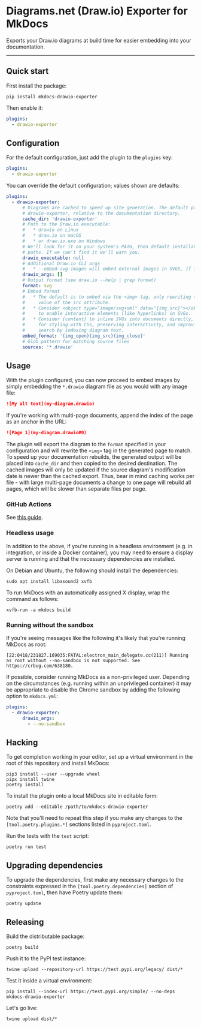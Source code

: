 # Diagrams.net (Draw.io) Exporter for MkDocs

Exports your Draw.io diagrams at build time for easier embedding into your documentation.

---

## Quick start

First install the package:

```shell
pip install mkdocs-drawio-exporter
```

Then enable it:

```yaml
plugins:
  - drawio-exporter
```

## Configuration

For the default configuration, just add the plugin to the `plugins` key:

```yaml
plugins:
  - drawio-exporter
```

You can override the default configuration; values shown are defaults:

```yaml
plugins:
  - drawio-exporter:
      # Diagrams are cached to speed up site generation. The default path is
      # drawio-exporter, relative to the documentation directory.
      cache_dir: 'drawio-exporter'
      # Path to the Draw.io executable:
      #   * drawio on Linux
      #   * draw.io on macOS
      #   * or draw.io.exe on Windows
      # We'll look for it on your system's PATH, then default installation
      # paths. If we can't find it we'll warn you.
      drawio_executable: null
      # Additional Draw.io CLI args
      #   * --embed-svg-images will embed external images in SVGS, if format is "svg".
      drawio_args: []
      # Output format (see draw.io --help | grep format)
      format: svg
      # Embed format
      #   * The default is to embed via the <img> tag, only rewriting the
      #     value of the src attribute.
      #   * Consider <object type="image/svg+xml" data="{img_src}"></object>
      #     to enable interactive elements (like hyperlinks) in SVGs.
      #   * Consider {content} to inline SVGs into documents directly, useful
      #     for styling with CSS, preserving interactivity, and improving
      #     search by indexing diagram text.
      embed_format: '{img_open}{img_src}{img_close}'
      # Glob pattern for matching source files
      sources: '*.drawio'
```

## Usage

With the plugin configured, you can now proceed to embed images by simply embedding the `*.drawio` diagram file as you would with any image file:

```markdown
![My alt text](my-diagram.drawio)
```

If you're working with multi-page documents, append the index of the page as an anchor in the URL:

```markdown
![Page 1](my-diagram.drawio#0)
```

The plugin will export the diagram to the `format` specified in your configuration and will rewrite the `<img>` tag in the generated page to match. To speed up your documentation rebuilds, the generated output will be placed into `cache_dir` and then copied to the desired destination. The cached images will only be updated if the source diagram's modification date is newer than the cached export. Thus, bear in mind caching works per file - with large multi-page documents a change to one page will rebuild all pages, which will be slower than separate files per page.

### GitHub Actions

See [this guide](./docs/github-actions.md).

### Headless usage

In addition to the above, if you're running in a headless environment (e.g. in integration, or inside a Docker container), you may need to ensure a display server is running and that the necessary dependencies are installed.

On Debian and Ubuntu, the following should install the dependencies:

```shell
sudo apt install libasound2 xvfb
```

To run MkDocs with an automatically assigned X display, wrap the command as follows:

```shell
xvfb-run -a mkdocs build
```

### Running without the sandbox

If you're seeing messages like the following it's likely that you're running MkDocs as root:

```text
[22:0418/231827.169035:FATAL:electron_main_delegate.cc(211)] Running as root without --no-sandbox is not supported. See https://crbug.com/638180.
```

If possible, consider running MkDocs as a non-privileged user. Depending on the circumstances (e.g. running within an unprivileged container) it may be appropriate to disable the Chrome sandbox by adding the following option to `mkdocs.yml`:

```yaml
plugins:
  - drawio-exporter:
      drawio_args:
        - --no-sandbox
```

## Hacking

To get completion working in your editor, set up a virtual environment in the root of this repository and install MkDocs:

```shell
pip3 install --user --upgrade wheel
pipx install twine
poetry install
```

To install the plugin onto a local MkDocs site in editable form:

```shell
poetry add --editable /path/to/mkdocs-drawio-exporter
```

Note that you'll need to repeat this step if you make any changes to the `[tool.poetry.plugins.*]` sections listed in `pyproject.toml`.

Run the tests with the `test` script:

```shell
poetry run test
```

## Upgrading dependencies

To upgrade the dependencies, first make any necessary changes to the constraints expressed in the `[tool.poetry.dependencies]` section of `pyproject.toml`, then have Poetry update them:

```shell
poetry update
```

## Releasing

Build the distributable package:

```shell
poetry build
```

Push it to the PyPI test instance:

```shell
twine upload --repository-url https://test.pypi.org/legacy/ dist/*
```

Test it inside a virtual environment:

```shell
pip install --index-url https://test.pypi.org/simple/ --no-deps mkdocs-drawio-exporter
```

Let's go live:

```shell
twine upload dist/*
```
